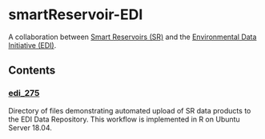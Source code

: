# smartReservoir-EDI

A collaboration between [Smart Reservoirs (SR)](http://smartreservoir.org) and the [Environmental Data Initiative (EDI)](https://environmentaldatainitiative.org).

## Contents

### [edi_275](https://github.com/clnsmth/smartReservoir-EDI/tree/master/edi_275)

Directory of files demonstrating automated upload of SR data products to the EDI Data Repository. This workflow is implemented in R on Ubuntu Server 18.04.
